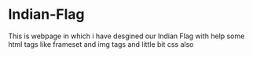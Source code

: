 # Indian-Flag
This is webpage in which i have desgined our Indian Flag with help some html tags like frameset and img tags and little bit css also  
